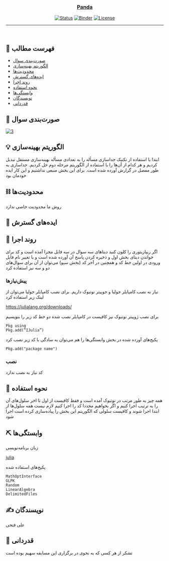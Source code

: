 <p align="center">
  <a href="" rel="noopener">
</p>
<h3 align="center">Panda</h3>

<div align="center">

  [![Status](https://img.shields.io/badge/status-active-success.svg)]() 
  [![Binder](https://mybinder.org/badge_logo.svg)](https://mybinder.org/v2/gh/mtefagh/demos/HEAD)
  [![License](https://img.shields.io/badge/license-GPL-blue.svg)](https://github.com/mtefagh/demos/blob/master/LICENSE)

</div>

---

<p align="center"> 
    <br> 
</p>

## 📝 فهرست مطالب
- [صورت‌بندی سوال](#problem_statement)
- [الگوریتم بهینه‌سازی](#idea)
- [محدودیت‌ها](#limitations)
- [ایده‌های گسترش](#future_scope)
- [روند اجرا](#getting_started)
- [نحوه استفاده](#usage)
- [وابستگی‌ها](#tech_stack)
- [نویسندگان](#authors)
- [قدردانی](#acknowledgments)

## 🧐 صورت‌بندی سوال <a name = "problem_statement"></a>
<a href="https://ibb.co/YXPJspk"><img src="https://i.ibb.co/cwkRnDF/3.png" alt="3" border="0"></a>
## 💡 الگوریتم بهینه‌سازی <a name = "idea"></a>
ابتدا با استفاده از تکنیک جدا‌سازی مسأله را به تعدادی مسأله بهینه‌سازی مستقل تبدیل کردیم و هر کدام از آن‌ها را با استفاده از الگوریتم مرحله دوم حل کردیم. جدا‌سازی به طور مفصل در گزارش آورده شده است. برای این بخش منبعی نداشتیم و این کار ایده خودمان بود 

## ⛓️ محدودیت‌ها <a name = "limitations"></a>
روش ما محدودیت خاصی ندارد
## 🚀 ایده‌های گسترش <a name = "future_scope"></a>

## 🏁 روند اجرا <a name = "getting_started"></a>
اگر ریپازیتوری را کلون کنید دیتاهای سه سوال در سه فایل مجزا آمده است و کد برای خواندن  دیتای بخش اول و ذخیره کردن پاسخ آن آورده شده است و با تغییر نام فایل ورودی در اولین خط کد و همچنین در آخر کد (بخش سیو) می‌توان از آن برای سوال‌های دو و سه نیز استفاده کرد 
### پیش‌نیازها

نیاز به نصب کامپایلر جولیا و جوپیتر نوتبوک داریم.
برای نصب کامپایلر جولیا می‌توان از لینک زیر استفاده کرد

https://julialang.org/downloads/

برای نصب ژوپیتر نوتبوک نیز کافیست در کامپایلر نصب شده دو خط کد زیر را بنویسیم

```
Pkg using
Pkg.add(”IJulia”)
```
پکیج‌های آورده شده در بخش وابستگی‌ها را هم می‌توان به سادگی با کد زیر نصب کرد

`Pkg.add("package name")`
### نصب
کد نیاز به نصب ندارد
## 🎈 نحوه استفاده <a name="usage"></a>
همه چیز به طور مرتب در نوتبوک آمده است و فقط کافیست از اول تا اخر سلول‌های آن را به ترتیب اجرا کنیم و اگر بخواهیم مجددا کد را اجرا کنیم لازم نیست همه سلول‌ها از ابتدا اجرا شوند و کافیست سلولی که الگوریتم این بخش را پیاده‌سازی کرده است اجرا شود
## ⛏️ وابستگی‌ها <a name = "tech_stack"></a>
زبان برنامه‌نویسی

[julia](https://julialang.org/)

پکیج‌های استفاده شده 
```
MathOptInterface
GLPK
Random
LinearAlgebra
DelimitedFiles
```
## ✍️ نویسندگان <a name = "authors"></a>
علی فتحی
## 🎉 قدردانی <a name = "acknowledgments"></a>
تشکر از هر کسی که به نحوی در برگزاری این مسابقه سهیم بوده است
